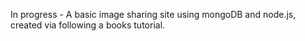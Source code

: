In progress - A basic image sharing site using mongoDB and node.js, created via following a books tutorial. 
